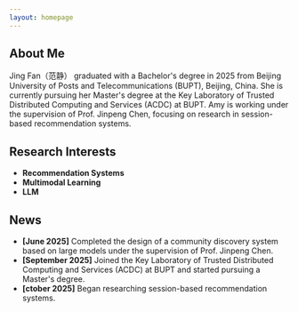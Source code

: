 ```yaml
---
layout: homepage
---
```


## About Me

Jing Fan（范静） graduated with a Bachelor's degree in 2025 from Beijing University of Posts and Telecommunications (BUPT), Beijing, China. She is currently pursuing her Master's degree at the Key Laboratory of Trusted Distributed Computing and Services (ACDC) at BUPT. Amy is working under the supervision of Prof. Jinpeng Chen, focusing on research in session-based recommendation systems.


## Research Interests

- **Recommendation Systems** 
- **Multimodal Learning**
- **LLM**

## News

- **[June 2025]** Completed the design of a community discovery system based on large models under the supervision of Prof. Jinpeng Chen.
- **[September 2025]** Joined the Key Laboratory of Trusted Distributed Computing and Services (ACDC) at BUPT and started pursuing a Master's degree.
- **[ctober 2025]** Began researching session-based recommendation systems.
